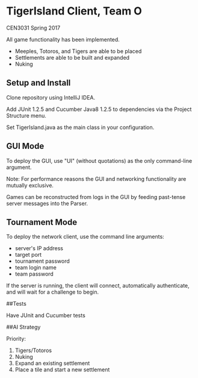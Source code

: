 # TigerIsland Client, Team O
CEN3031 Spring 2017

All game functionality has been implemented.

  + Meeples, Totoros, and Tigers are able to be placed
  + Settlements are able to be built and expanded
  + Nuking 

## Setup and Install
Clone repository using IntelliJ IDEA.

Add JUnit 1.2.5 and Cucumber Java8 1.2.5 to dependencies via the Project Structure menu.

Set TigerIsland.java as the main class in your configuration.

## GUI Mode
To deploy the GUI, use "UI" (without quotations) as the only command-line argument. 

Note: For performance reasons the GUI and networking functionality are mutually exclusive. 

Games can be reconstructed from logs in the GUI by feeding past-tense server messages into the Parser.

## Tournament Mode
To deploy the network client, use the command line arguments:
 + server's IP address
 + target port
 + tournament password
 + team login name
 + team password

If the server is running, the client will connect, automatically authenticate, and will wait for a challenge to begin.

##Tests

Have JUnit and Cucumber tests 

##AI Strategy 

Priority:
  1. Tigers/Totoros
  2. Nuking 
  3. Expand an existing settlement
  4. Place a tile and start a new settlement
